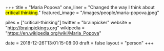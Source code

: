 +++
title = "Maria Popova"
one_liner = "Changed the way I think about <mark>critical thinking</mark>."
featured_image = "/images/people/maria-popova.jpeg"

piles = ["critical-thinking"]
twitter = "brainpicker"
website = "http://brainpickings.org"
wikipedia = "https://en.wikipedia.org/wiki/Maria_Popova"

date = 2018-12-26T13:01:15-08:00
draft = false
layout = "person"
+++

